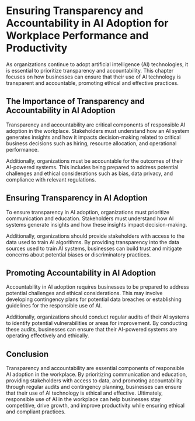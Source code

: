 Ensuring Transparency and Accountability in AI Adoption for Workplace Performance and Productivity
=================================================================================================================================================================================

As organizations continue to adopt artificial intelligence (AI) technologies, it is essential to prioritize transparency and accountability. This chapter focuses on how businesses can ensure that their use of AI technology is transparent and accountable, promoting ethical and effective practices.

The Importance of Transparency and Accountability in AI Adoption
----------------------------------------------------------------

Transparency and accountability are critical components of responsible AI adoption in the workplace. Stakeholders must understand how an AI system generates insights and how it impacts decision-making related to critical business decisions such as hiring, resource allocation, and operational performance.

Additionally, organizations must be accountable for the outcomes of their AI-powered systems. This includes being prepared to address potential challenges and ethical considerations such as bias, data privacy, and compliance with relevant regulations.

Ensuring Transparency in AI Adoption
------------------------------------

To ensure transparency in AI adoption, organizations must prioritize communication and education. Stakeholders must understand how AI systems generate insights and how these insights impact decision-making.

Additionally, organizations should provide stakeholders with access to the data used to train AI algorithms. By providing transparency into the data sources used to train AI systems, businesses can build trust and mitigate concerns about potential biases or discriminatory practices.

Promoting Accountability in AI Adoption
---------------------------------------

Accountability in AI adoption requires businesses to be prepared to address potential challenges and ethical considerations. This may involve developing contingency plans for potential data breaches or establishing guidelines for the responsible use of AI.

Additionally, organizations should conduct regular audits of their AI systems to identify potential vulnerabilities or areas for improvement. By conducting these audits, businesses can ensure that their AI-powered systems are operating effectively and ethically.

Conclusion
----------

Transparency and accountability are essential components of responsible AI adoption in the workplace. By prioritizing communication and education, providing stakeholders with access to data, and promoting accountability through regular audits and contingency planning, businesses can ensure that their use of AI technology is ethical and effective. Ultimately, responsible use of AI in the workplace can help businesses stay competitive, drive growth, and improve productivity while ensuring ethical and compliant practices.
